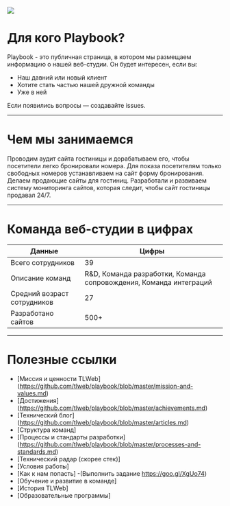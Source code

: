 ![](http://atomicdocs.dev2.travelline.ru/resources/images/tllogo.svg)

# Для кого Playbook?

Playbook - это публичная страница, в котором мы размещаем информацию о нашей веб-студии.
Он будет интересен, если вы:
- Наш давний или новый клиент
- Хотите стать частью нашей дружной команды
- Уже в ней


Если появились вопросы — создавайте issues.

***

# Чем мы занимаемся
Проводим аудит сайта гостиницы и дорабатываем его, чтобы посетители легко бронировали номера.
Для показа посетителям только свободных номеров устанавливаем на сайт форму бронирования. 
Делаем продающие сайты для гостиниц.
Разработали и развиваем систему мониторинга сайтов, которая следит, чтобы сайт гостиницы продавал 24/7.

***

# Команда веб-студии в цифрах 

Данные  | Цифры 
------------- | -------------
Всего сотрудников | 	39
Описание команд | R&D, Команда разработки, Команда сопровождения, Команда интеграций
Средний возраст сотрудников | 27
Разработано сайтов | 500+

***


# Полезные ссылки

- [Миссия и ценности TLWeb] (https://github.com/tlweb/playbook/blob/master/mission-and-values.md)
- [Достижения] (https://github.com/tlweb/playbook/blob/master/achievements.md)
- [Технический блог] (https://github.com/tlweb/playbook/blob/master/articles.md)
- [Структура команд]
- [Процессы и стандарты разработки] (https://github.com/tlweb/playbook/blob/master/processes-and-standards.md)
- [Технический радар (скорее стек)]
- [Условия работы]
- [Как к нам попасть] -(Выполнить задание https://goo.gl/XgUo74) 
- [Обучение и развитие в команде]
- [История TLWeb] 
- [Образовательные программы] 
